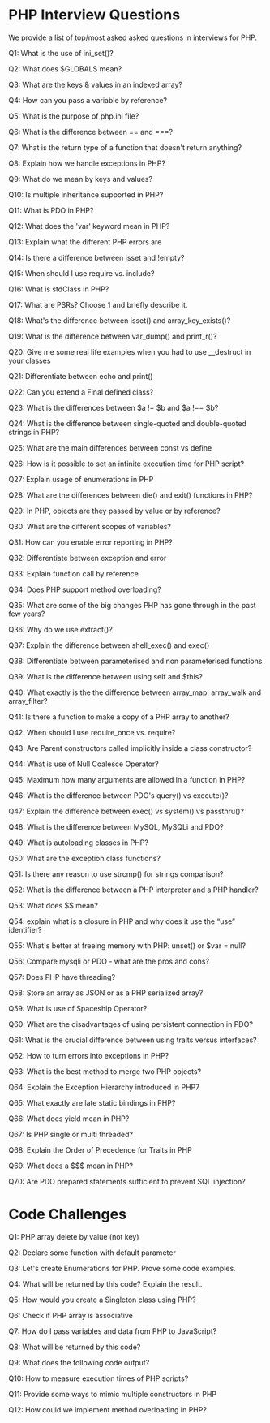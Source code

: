 # PHP Interview Questions
We provide a list of top/most asked asked questions in interviews for PHP.

Q1: What is the use of ini_set()?  

Q2: What does $GLOBALS mean?  

Q3: What are the keys & values in an indexed array?  

Q4: How can you pass a variable by reference?  

Q5: What is the purpose of php.ini file?  

Q6: What is the difference between == and ===?  

Q7: What is the return type of a function that doesn't return anything?  

Q8: Explain how we handle exceptions in PHP?  

Q9: What do we mean by keys and values?  

Q10:  Is multiple inheritance supported in PHP?  

Q11: What is PDO in PHP?  

Q12: What does the 'var' keyword mean in PHP?  

Q13: Explain what the different PHP errors are  

Q14: Is there a difference between isset and !empty?  

Q15: When should I use require vs. include?  

Q16: What is stdClass in PHP?  

Q17: What are PSRs? Choose 1 and briefly describe it.  

Q18: What's the difference between isset() and array_key_exists()?   

Q19: What is the difference between var_dump() and print_r()?  

Q20: Give me some real life examples when you had to use __destruct in your classes  

Q21: Differentiate between echo and print()  

Q22: Can you extend a Final defined class?  

Q23: What is the differences between $a != $b and $a !== $b?  

Q24: What is the difference between single-quoted and double-quoted strings in PHP?  

Q25: What are the main differences between const vs define  

Q26: How is it possible to set an infinite execution time for PHP script?  

Q27: Explain usage of enumerations in PHP  

Q28: What are the differences between die() and exit() functions in PHP?  

Q29: In PHP, objects are they passed by value or by reference?  

Q30: What are the different scopes of variables?  

Q31: How can you enable error reporting in PHP?  

Q32: Differentiate between exception and error  

Q33: Explain function call by reference  

Q34: Does PHP support method overloading?  

Q35: What are some of the big changes PHP has gone through in the past few years?  

Q36: Why do we use extract()?  

Q37: Explain the difference between shell_exec() and exec()  

Q38: Differentiate between parameterised and non parameterised functions  

Q39: What is the difference between using self and $this?  

Q40: What exactly is the the difference between array_map, array_walk and array_filter?  

Q41: Is there a function to make a copy of a PHP array to another?  

Q42: When should I use require_once vs. require?  

Q43: Are Parent constructors called implicitly inside a class constructor?  

Q44: What is use of Null Coalesce Operator?  

Q45: Maximum how many arguments are allowed in a function in PHP?  

Q46: What is the difference between PDO's query() vs execute()?  

Q47: Explain the difference between exec() vs system() vs passthru()?  

Q48: What is the difference between MySQL, MySQLi and PDO?   

Q49: What is autoloading classes in PHP?  

Q50: What are the exception class functions?  

Q51: Is there any reason to use strcmp() for strings comparison?  

Q52: What is the difference between a PHP interpreter and a PHP handler?  

Q53: What does $$ mean?  

Q54: explain what is a closure in PHP and why does it use the “use” identifier?  

Q55: What's better at freeing memory with PHP: unset() or $var = null?  

Q56: Compare mysqli or PDO - what are the pros and cons?  

Q57: Does PHP have threading?  

Q58: Store an array as JSON or as a PHP serialized array?  

Q59: What is use of Spaceship Operator?  

Q60: What are the disadvantages of using persistent connection in PDO?  

Q61: What is the crucial difference between using traits versus interfaces?  

Q62: How to turn errors into exceptions in PHP?  

Q63: What is the best method to merge two PHP objects?  

Q64: Explain the Exception Hierarchy introduced in PHP7  

Q65: What exactly are late static bindings in PHP?  

Q66: What does yield mean in PHP?  

Q67: Is PHP single or multi threaded?  

Q68: Explain the Order of Precedence for Traits in PHP  

Q69: What does a $$$ mean in PHP?   

Q70: Are PDO prepared statements sufficient to prevent SQL injection?  

# Code Challenges

Q1: PHP array delete by value (not key)  
 
Q2: Declare some function with default parameter  
 
Q3: Let's create Enumerations for PHP. Prove some code examples.  
 
Q4: What will be returned by this code? Explain the result.  
 
Q5: How would you create a Singleton class using PHP?  
 
Q6: Check if PHP array is associative  
 
Q7: How do I pass variables and data from PHP to JavaScript?  
 
Q8: What will be returned by this code?  
 
Q9: What does the following code output?  
 
Q10: How to measure execution times of PHP scripts?  
 
Q11: Provide some ways to mimic multiple constructors in PHP  

Q12: How could we implement method overloading in PHP?  

 
